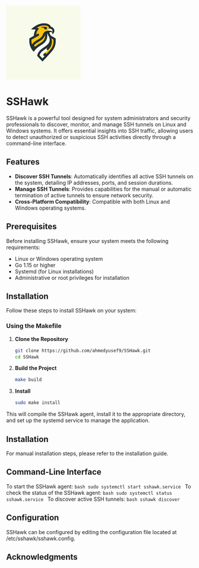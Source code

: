 
![SSHawk Logo](https://github.com/ahmedyusef9/SSHawk/blob/main/assets/logo_1.png "SSHawk Logo")


# SSHawk

SSHawk is a powerful tool designed for system administrators and security professionals to discover, monitor, and manage SSH tunnels on Linux and Windows systems. It offers essential insights into SSH traffic, allowing users to detect unauthorized or suspicious SSH activities directly through a command-line interface.

## Features

- **Discover SSH Tunnels**: Automatically identifies all active SSH tunnels on the system, detailing IP addresses, ports, and session durations.
- **Manage SSH Tunnels**: Provides capabilities for the manual or automatic termination of active tunnels to ensure network security.
- **Cross-Platform Compatibility**: Compatible with both Linux and Windows operating systems.

## Prerequisites

Before installing SSHawk, ensure your system meets the following requirements:

- Linux or Windows operating system
- Go 1.15 or higher
- Systemd (for Linux installations)
- Administrative or root privileges for installation

## Installation

Follow these steps to install SSHawk on your system:

### Using the Makefile

1. **Clone the Repository**
   ```bash
   git clone https://github.com/ahmedyusef9/SSHawk.git
   cd SSHawk
   ```

1. **Build the Project**
   ```bash
   make build
   ```

1. **Install**
   ```bash
   sudo make install
   ```

This will compile the SSHawk agent, install it to the appropriate directory, and set up the systemd service to manage the application.

## Installation

For manual installation steps, please refer to the installation guide.

## Command-Line Interface

To start the SSHawk agent:
    ```bash
       sudo systemctl start sshawk.service
    ```
To check the status of the SSHawk agent:
    ```bash
       sudo systemctl status sshawk.service
    ```
To discover active SSH tunnels:
    ```bash
       sshawk discover
    ```

## Configuration

SSHawk can be configured by editing the configuration file located at /etc/sshawk/sshawk.config.

## Acknowledgments
